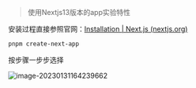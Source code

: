 > 使用Nextjs13版本的app实验特性

安装过程直接参照官网：[Installation | Next.js (nextjs.org)](https://beta.nextjs.org/docs/installation)

```bash
pnpm create-next-app
```

按步骤一步步选择

![image-20230131164239662](https://gitlab.com/lijing-2008/blogpic/-/raw/main/pictures/2023/01/31_16_42_39_image-20230131164239662.png)